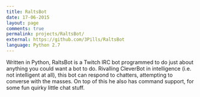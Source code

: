 ```yaml
---
title: RaltsBot
date: 17-06-2015
layout: page
comments: true
permalink: projects/RaltsBot/
external: https://github.com/3Pills/RaltsBot
language: Python 2.7
---
```


<p>Written in Python, RaltsBot is a Twitch IRC bot programmed to do just about anything you could want a bot to do. Rivalling CleverBot in intelligence (i.e. not intelligent at all), this bot can respond to chatters, attempting to converse with the masses. On top of this he also has command support, for some fun quirky little chat stuff.</p>
<!--more-->